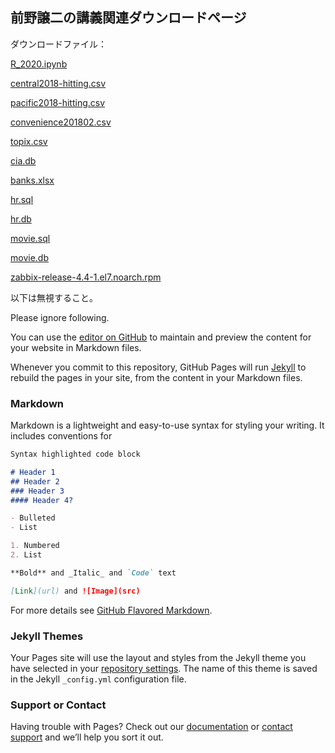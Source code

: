 ## 前野譲二の講義関連ダウンロードページ

ダウンロードファイル：

[R_2020.ipynb](https://joji.github.io/R_2020.ipynb)

[central2018-hitting.csv](https://joji.github.io/central2018-hitting.csv)

[pacific2018-hitting.csv](https://joji.github.io/pacific2018-hitting.csv)

[convenience201802.csv](https://joji.github.io/convenience201802.csv)

[topix.csv](https://joji.github.io/topix.csv)

[cia.db](https://joji.github.io/cia.db)

[banks.xlsx](https://joji.github.io/banks.xlsx)

[hr.sql](https://joji.github.io/hr.sql)

[hr.db](https://joji.github.io/hr.db)

[movie.sql](https://joji.github.io/movie.sql)

[movie.db](https://joji.github.io/movie.db)

[zabbix-release-4.4-1.el7.noarch.rpm](https://joji.github.io/blob/master/zabbix-release-4.4-1.el7.noarch.rpm)


以下は無視すること。

Please ignore following.

You can use the [editor on GitHub](https://github.com/joji/joji.github.io/edit/master/README.md) to maintain and preview the content for your website in Markdown files.

Whenever you commit to this repository, GitHub Pages will run [Jekyll](https://jekyllrb.com/) to rebuild the pages in your site, from the content in your Markdown files.

### Markdown

Markdown is a lightweight and easy-to-use syntax for styling your writing. It includes conventions for

```markdown
Syntax highlighted code block

# Header 1
## Header 2
### Header 3
#### Header 4?

- Bulleted
- List

1. Numbered
2. List

**Bold** and _Italic_ and `Code` text

[Link](url) and ![Image](src)
```

For more details see [GitHub Flavored Markdown](https://guides.github.com/features/mastering-markdown/).

### Jekyll Themes

Your Pages site will use the layout and styles from the Jekyll theme you have selected in your [repository settings](https://github.com/joji/joji.github.io/settings). The name of this theme is saved in the Jekyll `_config.yml` configuration file.

### Support or Contact

Having trouble with Pages? Check out our [documentation](https://help.github.com/categories/github-pages-basics/) or [contact support](https://github.com/contact) and we’ll help you sort it out.
